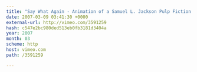 ```yaml
---
title: "Say What Again - Animation of a Samuel L. Jackson Pulp Fiction speech in type"
date: 2007-03-09 03:41:30 +0000
external-url: http://vimeo.com/3591259
hash: c547e2bc980ded513eb0fb3181d3404a
year: 2007
month: 03
scheme: http
host: vimeo.com
path: /3591259

---
```



